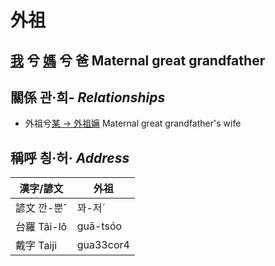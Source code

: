 # 外祖
## [我](member1.md) 兮 [媽](member3.md) 兮 爸 Maternal great grandfather

## 關係 관·희- _Relationships_

- 外祖兮[某 → 外祖嫲](member45.md) Maternal great grandfather's wife



## 稱呼 칑·허· _Address_

漢字/諺文 | 外祖
--- | ---
諺文 깐-뿐ˆ | 꽈-저ˊ
台羅 Tâi-lô | guā-tsóo
戴字 Taiji | gua33cor4



